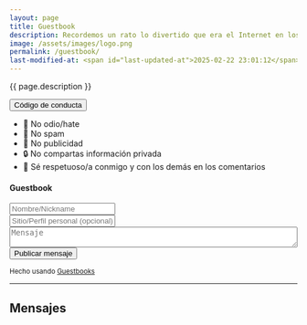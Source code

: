 ```yaml
---
layout: page
title: Guestbook
description: Recordemos un rato lo divertido que era el Internet en los '2000s. Déjame un mensaje o un saludo por aquí y también lee los mensajes de la razita. ✌️😉
image: /assets/images/logo.png
permalink: /guestbook/
last-modified-at: <span id="last-updated-at">2025-02-22 23:01:12</span>
---
```


<p class="text-center">{{ page.description }}</p>

<div class="text-center">
<button id="btn-code-of-conduct" class="btn btn-primary collapsed" data-toggle="collapse" data-target="#collapseCodeOfConduct" role="button" aria-expanded="false" aria-controls="collapseCodeOfConduct">
    <i class="fa-solid fa-caret-right"></i> Código de conducta
</button>
</div>

<div class="collapse" id="collapseCodeOfConduct">
<ul>
<li>🚫 No odio/hate</li>
<li>🚫 No spam</li>
<li>🚫 No publicidad</li>
<li>🔒 No compartas información privada</li>
<li>🤝 Sé respetuoso/a conmigo y con los demás en los comentarios</li>
</ul>
</div>

<script async src="https://guestbooks.meadow.cafe/resources/js/embed_script/754/script.js"></script>
<div id="guestbooks___guestbook-form-container">
<div class="card mb-4 mb-3">
<div class="card-header text-center">
<h4 class="card-title">
<i class="fa-solid fa-file-signature"></i> Guestbook
</h4>
</div>
<div class="card-body">
<form id="guestbooks___guestbook-form" action="https://guestbooks.meadow.cafe/guestbook/754/submit" method="post">
<div class="guestbooks___input-container">
<input class="form-control mb-3" placeholder="Nombre/Nickname" type="text" id="name" name="name" required>
</div>
<div class="guestbooks___input-container">
<input class="form-control mb-3" placeholder="Sitio/Perfil personal (opcional)" type="url" id="website" name="website">
</div>
<div id="guestbooks___challenge-answer-container"></div>
<div class="guestbooks___input-container">
<textarea class="form-control mb-3" placeholder="Mensaje" id="text" name="text" style="width: 100%; box-sizing: border-box; resize: vertical;" required></textarea>
</div>
<input class="btn btn-primary btn-lg" type="submit" value="Publicar mensaje">
<div id="guestbooks___error-message"></div>
</form>
</div>
</div>
</div>
<div id="guestbooks___guestbook-made-with" class="text-center">
<small>Hecho usando <a target="_blank" href="https://guestbooks.meadow.cafe">Guestbooks</a></small>
</div>
<hr style="margin: 1em 0;"/>
<h2 id="guestbooks___guestbook-messages-header">Mensajes</h2>
<div id="guestbooks___guestbook-messages-container"></div>
